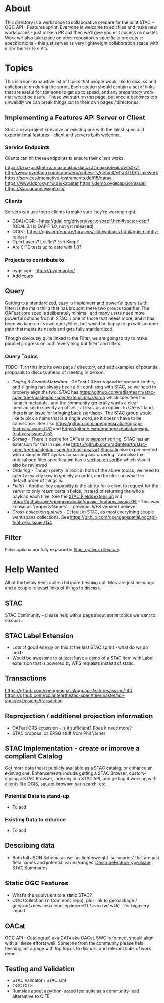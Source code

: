 # About

This directory is a workspace to collaborative prepare for the joint STAC + OGC API - Features sprint. Everyone is welcome
to edit files and make new workspaces - just make a PR and then we'll give you edit access on master. Work will also take place 
on other repositories specific to projects or specifications - this just serves as very lightweight collaboration space 
with a low barrier to entry. 

# Topics

This is a non-exhaustive list of topics that people would like to discuss and collaborate on during the sprint. Each section
should contain a set of links that are useful for someone to get up to speed, and any preparatory work that would be useful.
These will start on this page, but once it becomes too unweildly we can break things out to their own pages / directories. 

## Implementing a Features API Server or Client

Start a new project or evolve an existing one with the latest spec and experimental features - client and servers both 
welcome. 

### Service Endpoints

Clients can hit these endpoints to ensure their client works.

https://beta-paikkatieto.maanmittauslaitos.fi/maastotiedot/wfs3/v1
http://www.pvretano.com/cubewerx/cubeserv/default/wfs/3.0.0/framework  
https://services.interactive-instruments.de/t15/daraa
https://www.ldproxy.nrw.de/kataster
https://demo.pygeoapi.io/master
https://stac.boundlessgeo.io/

### Clients

Servers can use these clients to make sure they're working right.

* GDAL/OGR - https://gdal.org/drivers/vector/oapif.html#vector-oapif (GDAL 3.1 is OAPIF 1.0, not yet released)
* QGIS - https://qgis.org/en/site/forusers/alldownloads.html#qgis-nightly-release
* OpenLayers? Leaflet? Esri Koop? 
* Are CITE tests up to date with 1.0?

### Projects to contribute to

* pygeoapi - https://pygeoapi.io/
* Add yours

 
## Query

Getting to a standardized, easy to implement and powerful query (with filter) is the main thing that has brought these two
groups together. The OAFeat core spec is deliberately minimal, and many users need more powerful options from it. STAC is 
one of those that needs more, and it has been working on its own query/filter, but would be happy to go with another path
that meets its needs and gets fully standardized.

Though obviously quite linked to the Filter, we are going to try to make parallel progress on both 'everything but filter' and
filters.

### Query Topics

TODO: Turn this into its own page / directory, and add examples of potential proposals to discuss ahead of meeting in person.

* *Paging & Search Metadata* - OAFeat 1.0 has a good bit speced on this, and aligning has always been a bit confusing with STAC,
so we need to properly align the two. STAC has https://github.com/radiantearth/stac-spec/tree/master/api-spec/extensions/search
which specifies the 'search metadata', and the community generally wants a clear mechanism to specify an offset - at least as 
an option. In OAFeat land, there is an [issue](https://github.com/opengeospatial/ogcapi-features/issues/75)
for bringing back startIndex. The STAC group would like to pick a name that is a single word, so it doesn't have to be 
camelCase. See also https://github.com/opengeospatial/ogcapi-features/issues/251 and https://github.com/opengeospatial/ogcapi-features/issues/253
* *Sorting* - There is desire for OAFeat to [support sorting](https://github.com/opengeospatial/ogcapi-features/issues/157). 
STAC has an extension for this in use, see https://github.com/radiantearth/stac-spec/tree/master/api-spec/extensions/sort 
[Staccato](https://github.com/planetlabs/staccato) also experimented with a simpler GET syntax for sorting and ordering. Note
also the original ogc filter specification has a [section on sortBy](http://docs.opengeospatial.org/is/09-026r2/09-026r2.html#88) which should also be reviewed.
* *Ordering* - Though pretty implicit in both of the above topics, we need to specify exactly how to specify an order, and be
clear on what the default order of things is.
* *Fields* - Another key capability is the ability for a client to request for the server to only return certain fields,
instead of returning the whole payload each time. See the [STAC Fields extension](https://github.com/radiantearth/stac-spec/tree/master/api-spec/extensions/fields)
and https://github.com/opengeospatial/ogcapi-features/issues/16 - This was known as 'propertyNames' in previous WFS version 
I believe.
* *Cross-collection queries* - Default in STAC, as most everything people want spans collections. See https://github.com/opengeospatial/ogcapi-features/issues/154

## Filter

Filter options are fully explored in [filter_options directory](filter-options/).

# Help Wanted

All of the below need quite a bit more fleshing out. Most are just headings and a couple relevant links of things
to discuss.

## STAC

STAC Community - please help with a page about sprint topics we want to discuss.

## STAC Label Extension

* Lots of good energy on this at the last STAC sprint - what do we do next?
* Would be awesome to at least have a demo of a STAC Item with Label extension that is powered by WFS requests instead of static.

## Transactions

https://github.com/opengeospatial/ogcapi-features/issues/140
https://github.com/radiantearth/stac-spec/tree/master/api-spec/extensions/transaction

## Reprojection / additional projection information

* OAFeat CRS extension - is it sufficient? Does it need more?
* STAC proposal on EPSG stuff from Phil Varner

## STAC Implementation - create or improve a compliant Catalog

Get more data that is publicly available as a STAC catalog, or enhance an existing one. Enhancements include getting 
a STAC Browser, custom-styling a STAC Browser, indexing in a STAC API, and getting it working with clients like QGIS, 
[sat-api-browser](https://github.com/sat-utils/sat-api-browser), sat-search, etc.

### Potential Data to stand-up
 
 * To add

### Existing Data to enhance

 * To add

## Describing data

* Both full JSON Schema as well as lighterweight 'summaries' that are just field names and potential values/ranges. 
[DescribeFeatureType issue](https://github.com/opengeospatial/ogcapi-features/issues/56)
STAC Summaries

## Static OGC Features

* What's the equivalent to a static STAC? 
* OGC Collection (in Commons repo), plus link to geopackage / geojson(+newline+cloud-optimized?) / avro (w/ wkb) - for bigquery import

## OACat

OGC API - Catalog(ue) aka CAT4 aka OACat. SWG is formed, should align with all these efforts well. Someone from the
community please help fleshing out a page with top topics to discuss, and relevant links of work done.

## Testing and Validation

* STAC Validator / STAC Lint
* OGC CITE
* Rumbles about a python-based test suite as a community-lead alternative to CITE


